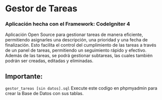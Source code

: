 # Gestor de Tareas
### Aplicación hecha con el Framework: CodeIgniter 4

Aplicación Open Source para gestionar tareas de manera eficiente, permitiendo asignarles una descripción, una prioridad y una fecha de finalización. Esto facilita el control del cumplimiento de las tareas a través de un panel de tareas, permitiendo un seguimiento rápido y efectivo.
Además de las tareas, se podrá gestionar subtareas, las cuales también podrán ser creadas, editadas y eliminadas.

## Importante:

`gestor_tareas [sin datos].sql` Execute este codigo en phpmyadmin para crear la Base de Datos con sus tablas.


